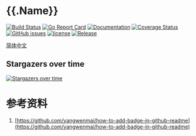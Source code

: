 # {{.Name}}
[![Build Status](https://travis-ci.org/{{.Username}}/{{.Name}}.svg?branch=master)](https://travis-ci.org/{{.Username}}/{{.Name}}) [![Go Report Card](https://goreportcard.com/badge/github.com/{{.Username}}/{{.Name}})](https://goreportcard.com/report/github.com/{{.Username}}/{{.Name}})  [![Documentation](https://godoc.org/github.com/{{.Username}}/{{.Name}}?status.svg)](http://godoc.org/github.com/{{.Username}}/{{.Name}}) [![Coverage Status](https://coveralls.io/repos/github/{{.Username}}/{{.Name}}/badge.svg?branch=master)](https://coveralls.io/github/{{.Username}}/{{.Name}}?branch=master) [![GitHub issues](https://img.shields.io/github/issues/{{.Username}}/{{.Name}}.svg)](https://github.com/{{.Username}}/{{.Name}}/issues) [![license](https://img.shields.io/github/license/{{.Username}}/{{.Name}}.svg?maxAge=2592000)](https://github.com/{{.Username}}/{{.Name}}/LICENSE) [![Release](https://img.shields.io/github/release/{{.Username}}/{{.Name}}.svg?label=Release)](https://github.com/{{.Username}}/{{.Name}}/releases)

[简体中文](https://github.com/{{.Username}}/{{.Name}}/blob/master/README_ZH.md)

## Stargazers over time

[![Stargazers over time](https://starcharts.herokuapp.com/{{.Username}}/{{.Name}}.svg)](https://starcharts.herokuapp.com/{{.Username}}/{{.Name}})

# 参考资料

1. [https://github.com/yangwenmai/how-to-add-badge-in-github-readme](https://github.com/yangwenmai/how-to-add-badge-in-github-readme)
